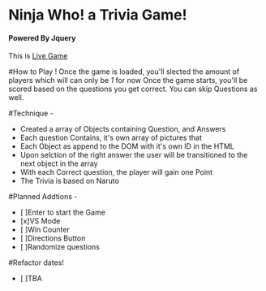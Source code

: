 # Ninja Who! a Trivia Game!
#### Powered By Jquery
<!-- AS: You need spaces in between # and the word for markdown! -->
This is [Live Game](http://rashadtheone.github.io/trivia/)

#How to Play ! 
Once the game is loaded, you'll slected the amount of players which will can only be *1* for now
Once the game starts, you'll be scored based on the questions you get correct.
You can skip Questions as well. 

#Technique - 
- Created a array of Objects containing Question, and Answers
- Each question Contains, it's own array of pictures that 
- Each Object as append to the DOM with it's own ID in the HTML 
- Upon selction of the right answer the user will be transitioned to the next object in the array
- With each Correct question, the player will gain one Point
- The Trivia is based on Naruto


#Planned Addtions - 
- [ ]Enter to start the Game
- [x]VS Mode 
- [ ]Win Counter
- [ ]Directions Button
- [ ]Randomize questions 

#Refactor dates!
-  [ ]TBA

